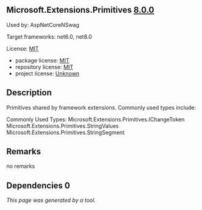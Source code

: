 Microsoft.Extensions.Primitives [8.0.0](https://www.nuget.org/packages/Microsoft.Extensions.Primitives/8.0.0)
--------------------

Used by: AspNetCoreNSwag

Target frameworks: net6.0, net8.0

License: [MIT](../../../../licenses/mit) 

- package license: [MIT](https://licenses.nuget.org/MIT) 
- repository license: [MIT](https://github.com/dotnet/runtime) 
- project license: [Unknown](https://dot.net/) 

Description
-----------
Primitives shared by framework extensions. Commonly used types include:

Commonly Used Types:
Microsoft.Extensions.Primitives.IChangeToken
Microsoft.Extensions.Primitives.StringValues
Microsoft.Extensions.Primitives.StringSegment

Remarks
-----------
no remarks


Dependencies 0
-----------


*This page was generated by a tool.*